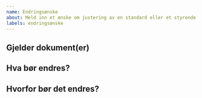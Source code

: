 ```yaml
---
name: Endringsønske
about: Meld inn et ønske om justering av en standard eller et styrende dokument.
labels: endringsønske
---
```

<!-- Merk at hvis du har et konkret forslag, legg gjerne inn en pull request istedenfor en issue -->

## Gjelder dokument(er)
<!-- Hvilke(t) dokument(er) foreslår du en endring av -->

## Hva bør endres?
<!-- Hva foreslår du at endres? Er det et tillegg, en sletting eller endring av en formulering? -->

## Hvorfor bør det endres?
<!-- Beskriv hvorfor det er hensiktsmessig å gjøre endringen du foreslår -->